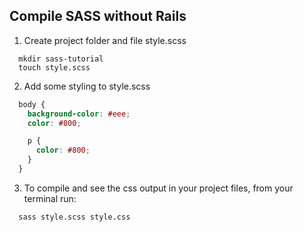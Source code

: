 ## Compile SASS without Rails

1. Create project folder and file style.scss

```
  mkdir sass-tutorial
  touch style.scss
```
2. Add some styling to style.scss

```scss
  body {
    background-color: #eee;
    color: #800;

    p {
      color: #800;
    }
  }
```
3. To compile and see the css output in your project files, from your terminal run:  
```
  sass style.scss style.css
```
